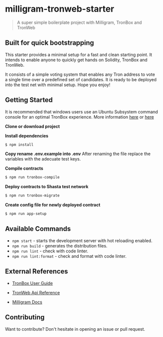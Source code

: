 # milligram-tronweb-starter

> A super simple boilerplate project with Milligram, TronBox and TronWeb
  
## Built for quick bootstrapping

This starter provides a minimal setup for a fast and clean starting point.  It intends to enable anyone to quickly get hands on Solidity, TronBox and TronWeb. 

It consists of a simple voting system that enables any Tron address to vote a single time over a predefined set of candidates. It is ready to be deployed into the test net with minimal setup. Hope you enjoy!

## Getting Started

It is recommended that windows users use an Ubuntu Subsystem command console for an optimal TronBox experience. More information [here](https://developers.tron.network/docs/tron-box-user-guide) or [here](https://docs.microsoft.com/en-us/windows/wsl/install-win10)

**Clone or download project**

**Install dependencies**
```sh
$ npm install
```
**Copy rename .env.example into .env**
After renaming the file replace the variables with the adecuate test keys.

**Compile contracts**
```sh
$ npm run tronbox-compile
```
**Deploy contracts to Shasta test network**
```sh
$ npm run tronbox-migrate
```
**Create config file for newly deployed contract**
```sh
$ npm run app-setup
```

## Available Commands


-  `npm start` - starts the development server with hot reloading enabled.
-  `npm run build` - generates the distribution files.
-  `npm run lint` - check with code linter.
-  `npm run lint:format` - check and format with code linter.


## External References

-  [TronBox User Guide](https://developers.tron.network/docs/tron-box-user-guide)

-  [TronWeb Api Reference ](https://developers.tron.network/reference#tronweb-object-1)

-  [Milligram Docs](https://milligram.io/)

## Contributing

Want to contribute? Don't hesitate in opening an issue or pull request.

